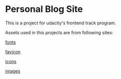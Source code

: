
# Personal Blog Site

This is a project for udacity's frontend track program.

Assets used in this projects are from following sites:

[fonts](https://fonts.google.com/)

[favicon](https://favicon.io/favicon-generator/)

[icons](https://icons8.com/)

[images](https://pixabay.com/)